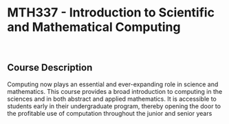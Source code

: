 # MTH337 - Introduction to Scientific and Mathematical Computing

<br>

## Course Description
Computing now plays an essential and ever-expanding role in science and mathematics. This course provides a broad introduction to computing in the sciences and in both abstract and applied mathematics. It is accessible to students early in their undergraduate program, thereby opening the door to the profitable use of computation throughout the junior and senior years
